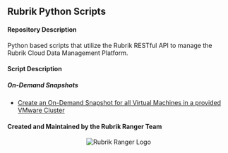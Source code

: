 ## Rubrik Python Scripts

#### Repository Description

Python based scripts that utilize the Rubrik RESTful API to manage the Rubrik Cloud Data Management Platform.

#### Script Description

##### On-Demand Snapshots

* [Create an On-Demand Snapshot for all Virtual Machines in a provided VMware Cluster](https://github.com/rubrik-devops/python-scripts/blob/master/On-Demand%20Snapshot/on_demand_snapshot_by_cluster.py)

#### Created and Maintained by the Rubrik Ranger Team

<p></p>
<p align="center">
  <img src="https://user-images.githubusercontent.com/8610203/37415009-6f9cf416-2778-11e8-8b56-052a8e41c3c8.png" alt="Rubrik Ranger Logo"/>
</p>


